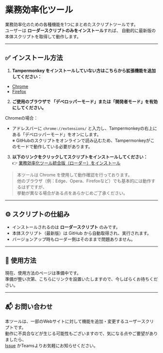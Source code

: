 # 業務効率化ツール

業務効率化のための各種機能を1つにまとめたスクリプトツールです。  
ユーザーは **ローダースクリプトのみをインストール**すれば、
自動的に最新版の本体スクリプトを取得して動作します。

---

## ✅ インストール方法

1. **Tampermonkey をインストールしていない方はこちらから拡張機能を追加してください：**

- [Chrome](https://chrome.google.com/webstore/detail/dhdgffkkebhmkfjojejmpbldmpobfkfo)  
- [Firefox](https://addons.mozilla.org/ja/firefox/addon/tampermonkey/)

2. **ご使用のブラウザで 「デベロッパーモード」または「開発者モード」を有効にしてください。**

Chromeの場合：  
- アドレスバーに `chrome://extensions/` と入力し、Tampermonkeyの右上にある「デベロッパーモード」をオンにします。  
※ GitHubのスクリプトをオンラインで読み込むため、Tampermonkeyがこのモードで動作している必要があります。

3. **以下のリンクをクリックしてスクリプトをインストールしてください：**  
👉 [業務効率化ツール統合版（ローダー）をインストール](https://raw.githubusercontent.com/NEL227/work-toolkit/main/script/業務効率化ツールローダー.user.js)

> 本ツールは Chrome を使用して動作確認を行っております。<br>
> 他のブラウザ（例：Edge、Opera、Firefoxなど）でも基本的には動作するはずですが、<br>
> 挙動が異なる場合がある点をあらかじめご了承ください。

---

## ⚙️ スクリプトの仕組み

- インストールされるのは **ローダースクリプト** のみです。  
- 本体スクリプト（最新版）は GitHub から自動取得され、実行されます。  
- バージョンアップ時もローダー側はそのままで問題ありません。

---

## 📖 使用方法

現在、使用方法のページは準備中です。  
準備が整い次第、こちらにリンクを設置いたしますので、今しばらくお待ちください。

---

## 📬 お問い合わせ

本ツールは、一部のWebサイトに対して機能を追加・変更するユーザースクリプトです。  
動作に不具合などが生じる可能性もございますので、気になる点やご要望がありましたら、  
[Issue](https://github.com/NEL227/work-toolkit/issues) かTeamsよりお気軽にお知らせください。
